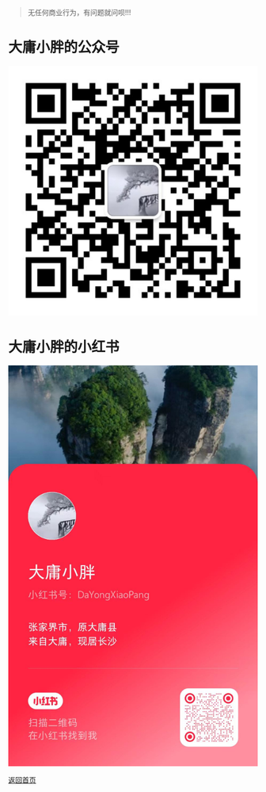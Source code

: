 > 无任何商业行为，有问题就问呗!!!

# 大庸小胖的公众号

![大庸小胖的公众号](../image/gongzhonghao.jpg)

# 大庸小胖的小红书

![大庸小胖的小红书](../image/xiaohongshu.jpg)

[返回首页](/README)